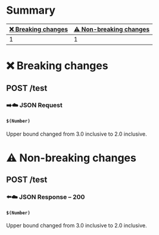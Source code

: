 # Summary

| [❌ Breaking changes](#breaking-changes) | [⚠️ Non-breaking changes](#non-breaking-changes) |
|------------------------------------------|--------------------------------------------------|
| 1                                        | 1                                                |

# <span id="breaking-changes"></span>❌ Breaking changes

## **POST** /test

### ➡️☁️ JSON Request

#### `$(Number)`

Upper bound changed from 3.0 inclusive to 2.0 inclusive.

# <span id="non-breaking-changes"></span>⚠️ Non-breaking changes

## **POST** /test

### ⬅️☁️ JSON Response – 200

#### `$(Number)`

Upper bound changed from 3.0 inclusive to 2.0 inclusive.
